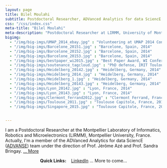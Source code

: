 ```yaml
---
layout: page
title: Bilel Moulahi
subtitle: Postdoctoral Researcher, ADVanced Analytics for data SciencE team
css: "/css/index.css"
meta-title: "Bilel Moulahi"
meta-description: "Postdoctoral Researcher at LIRMM, University of Montpellier"
bigimg:
  - "/img/big-imgs/UMAP_2014_ebay.jpg" : "Volunteering at UMAP 2014 Conference, talk of Elizabeth Churchill, Head of eBay Research Labs, Aalborg, Denmark"
  - "/img/big-imgs/Barcelone_20151.jpg" : "Barcelone, Spain, 2014"
  - "/img/big-imgs/Barcelone_20152.jpg" : "Barcelone, Spain, 2014"
  - "/img/big-imgs/Barcelone_20153.jpg" : "Barcelone, Spain, 2014"
  - "/img/big-imgs/bestpaper_wi2015.jpg" : "Best Paper Award, WI Conference, Singapore, 2015"
  - "/img/big-imgs/soutenance_tagcloud.jpg" : "PhD defense, IRIT Toulouse, 2015"
  - "/img/big-imgs/Heidelberg_20142.jpg" : "Heidelberg, Germany, 2014"
  - "/img/big-imgs/Heidelberg_2014.jpg" : "Heidelberg, Germany, 2014"
  - "/img/big-imgs/Heidelberg_1.jpg" : "Heidelberg, Germany, 2014"
  - "/img/big-imgs/Heidelberg_20143.jpg" : "Heidelberg, Germany, 2014"
  - "/img/big-imgs/Lyon_20142.jpg" : "Lyon, France, 2014"
  - "/img/big-imgs/Lyon_20143.jpg" : "Lyon, France, 2014"
  - "/img/big-imgs/Clermont_ferrand2012.jpg" : "Clermont Ferrand, France, 2012"
  - "/img/big-imgs/Toulouse_2011.jpg" : "Toulouse Capitole, France, 2015"
  - "/img/big-imgs/Singapore_2015.jpg" : "Toulouse Capitole, France, 2015"

  
---
```


I am a Postdoctoral Researcher at the Montpellier Laboratory of Informatics, Robotics and Microelectronics (LIRMM), Montpellier University, France. Actually, I'm a member of the ADVanced Analytics for data SciencE ([ADVANSE](https://www.lirmm.fr/recherche/equipes/advanse)) team under the direction of Prof. Jérôme Azé and Prof. Sandra Bringay. [... More](aboutme)

<div style="text-align:center">
<strong>Quick Links:</strong> &nbsp;&nbsp; 
<a href="https://www.linkedin.com/in/bilelmoulahi" role="button" class="btn btn-primary">LinkedIn</a> ... More to come...
</div>
